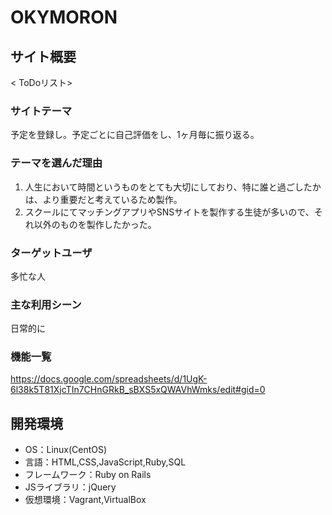 # OKYMORON

## サイト概要
< ToDoリスト>

### サイトテーマ
予定を登録し。予定ごとに自己評価をし、1ヶ月毎に振り返る。

### テーマを選んだ理由
1. 人生において時間というものをとても大切にしており、特に誰と過ごしたかは、より重要だと考えているため製作。
2. スクールにてマッチングアプリやSNSサイトを製作する生徒が多いので、それ以外のものを製作したかった。

### ターゲットユーザ
多忙な人

### 主な利用シーン
日常的に

### 機能一覧
<https://docs.google.com/spreadsheets/d/1UgK-6l38k5T81XjcTIn7CHnGRkB_sBXS5xQWAVhWmks/edit#gid=0>

## 開発環境
- OS：Linux(CentOS)
- 言語：HTML,CSS,JavaScript,Ruby,SQL
- フレームワーク：Ruby on Rails
- JSライブラリ：jQuery
- 仮想環境：Vagrant,VirtualBox
